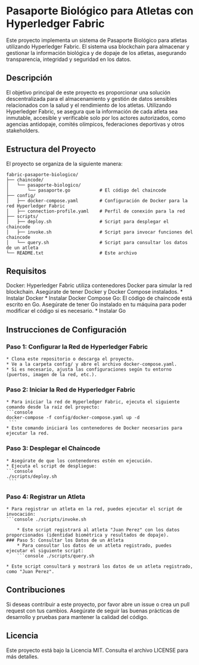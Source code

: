 # Pasaporte Biológico para Atletas con Hyperledger Fabric
Este proyecto implementa un sistema de Pasaporte Biológico para atletas utilizando Hyperledger Fabric. El sistema usa blockchain para almacenar y gestionar la información biológica y de dopaje de los atletas, asegurando transparencia, integridad y seguridad en los datos.

## Descripción
El objetivo principal de este proyecto es proporcionar una solución descentralizada para el almacenamiento y gestión de datos sensibles relacionados con la salud y el rendimiento de los atletas. Utilizando Hyperledger Fabric, se asegura que la información de cada atleta sea inmutable, accesible y verificable solo por los actores autorizados, como agencias antidopaje, comités olímpicos, federaciones deportivas y otros stakeholders.

## Estructura del Proyecto
El proyecto se organiza de la siguiente manera:

```console
fabric-pasaporte-biologico/
├── chaincode/
│   └── pasaporte-biologico/
│       └── pasaporte.go           # El código del chaincode
├── config/
│   ├── docker-compose.yaml        # Configuración de Docker para la red Hyperledger Fabric
│   ├── connection-profile.yaml    # Perfil de conexión para la red
├── scripts/
│   ├── deploy.sh                  # Script para desplegar el chaincode
│   ├── invoke.sh                  # Script para invocar funciones del chaincode
│   └── query.sh                   # Script para consultar los datos de un atleta
└── README.txt                     # Este archivo
```

## Requisitos
Docker: Hyperledger Fabric utiliza contenedores Docker para simular la red blockchain. Asegúrate de tener Docker y Docker Compose instalados.
	* Instalar Docker
	* Instalar Docker Compose
Go: El código de chaincode está escrito en Go. Asegúrate de tener Go instalado en tu máquina para poder modificar el código si es necesario.
	* Instalar Go

## Instrucciones de Configuración
### Paso 1: Configurar la Red de Hyperledger Fabric
	* Clona este repositorio o descarga el proyecto.
	* Ve a la carpeta config/ y abre el archivo docker-compose.yaml.
	* Si es necesario, ajusta las configuraciones según tu entorno (puertos, imagen de la red, etc.).
### Paso 2: Iniciar la Red de Hyperledger Fabric
	* Para iniciar la red de Hyperledger Fabric, ejecuta el siguiente comando desde la raíz del proyecto:
	```console 
 	docker-compose -f config/docker-compose.yaml up -d
	 ```
	* Este comando iniciará los contenedores de Docker necesarios para ejecutar la red.
### Paso 3: Desplegar el Chaincode
	* Asegúrate de que los contenedores estén en ejecución.
	* Ejecuta el script de despliegue:
	```console
 	./scripts/deploy.sh
	 ```
### Paso 4: Registrar un Atleta
	* Para registrar un atleta en la red, puedes ejecutar el script de invocación:
	```console ./scripts/invoke.sh
```
	* Este script registrará al atleta "Juan Perez" con los datos proporcionados (identidad biométrica y resultados de dopaje).
### Paso 5: Consultar los Datos de un Atleta
	* Para consultar los datos de un atleta registrado, puedes ejecutar el siguiente script:
	```console ./scripts/query.sh
 ```
	* Este script consultará y mostrará los datos de un atleta registrado, como "Juan Perez".

## Contribuciones
Si deseas contribuir a este proyecto, por favor abre un issue o crea un pull request con tus cambios. Asegúrate de seguir las buenas prácticas de desarrollo y pruebas para mantener la calidad del código.

## Licencia
Este proyecto está bajo la Licencia MIT. Consulta el archivo LICENSE para más detalles.
